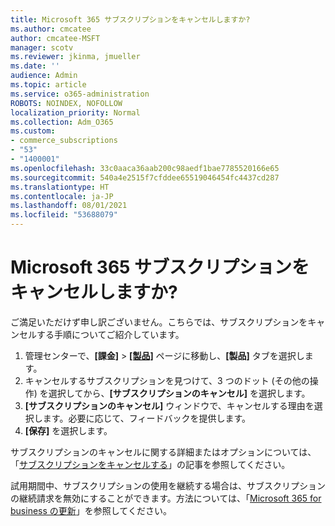 ```yaml
---
title: Microsoft 365 サブスクリプションをキャンセルしますか?
ms.author: cmcatee
author: cmcatee-MSFT
manager: scotv
ms.reviewer: jkinma, jmueller
ms.date: ''
audience: Admin
ms.topic: article
ms.service: o365-administration
ROBOTS: NOINDEX, NOFOLLOW
localization_priority: Normal
ms.collection: Adm_O365
ms.custom:
- commerce_subscriptions
- "53"
- "1400001"
ms.openlocfilehash: 33c0aaca36aab200c98aedf1bae7785520166e65
ms.sourcegitcommit: 540a4e2515f7cfddee65519046454fc4437cd287
ms.translationtype: HT
ms.contentlocale: ja-JP
ms.lasthandoff: 08/01/2021
ms.locfileid: "53688079"
---
```

# <a name="canceling-your-microsoft-365-subscription"></a>Microsoft 365 サブスクリプションをキャンセルしますか?

ご満足いただけず申し訳ございません。こちらでは、サブスクリプションをキャンセルする手順についてご紹介しています。

1. 管理センターで、**[課金]** > **[[製品]](https://go.microsoft.com/fwlink/p/?linkid=842054)** ページに移動し、**[製品]** タブを選択します。
2. キャンセルするサブスクリプションを見つけて、3 つのドット (その他の操作) を選択してから、**[サブスクリプションのキャンセル]** を選択します。
3. **[サブスクリプションのキャンセル]** ウィンドウで、キャンセルする理由を選択します。必要に応じて、フィードバックを提供します。
4. **[保存]** を選択します。

サブスクリプションのキャンセルに関する詳細またはオプションについては、「[サブスクリプションをキャンセルする](/microsoft-365/commerce/subscriptions/cancel-your-subscription)」の記事を参照してください。

試用期間中、サブスクリプションの使用を継続する場合は、サブスクリプションの継続請求を無効にすることができます。方法については、「[Microsoft 365 for business の更新](/microsoft-365/commerce/subscriptions/renew-your-subscription)」を参照してください。